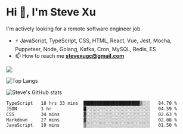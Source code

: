 # Hi 👋, I'm Steve Xu

I'm actively looking for a remote software engineer job.

- ⚡ JavaScript, TypeScript, CSS, HTML, React, Vue, Jest, Mocha,
Puppeteer, Node, Golang, Kafka, Cron, MySQL, Redis, ES
- 📫 How to reach me **stevexugc@gmail.com**

![](https://komarev.com/ghpvc/?username=nusr&color=green)

![Top Langs](https://github-readme-stats.vercel.app/api/top-langs/?username=nusr&langs_count=8&layout=compact)

![Steve's GitHub stats](https://github-readme-stats.vercel.app/api?username=nusr&show_icons=true)

<!--START_SECTION:waka-->

```txt
TypeScript   18 hrs 33 mins  █████████████████████▒░░░   84.70 %
JSON         1 hr            █░░░░░░░░░░░░░░░░░░░░░░░░   04.59 %
CSS          34 mins         ▓░░░░░░░░░░░░░░░░░░░░░░░░   02.63 %
Markdown     27 mins         ▓░░░░░░░░░░░░░░░░░░░░░░░░   02.08 %
JavaScript   19 mins         ▒░░░░░░░░░░░░░░░░░░░░░░░░   01.50 %
```

<!--END_SECTION:waka-->

